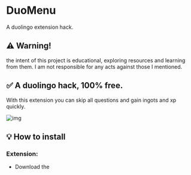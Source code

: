 # DuoMenu
A duolingo extension hack.

## ⚠ Warning!
the intent of this project is educational, exploring resources and learning from them. I am not responsible for any acts against those I mentioned.

## ✅ A duolingo hack, 100% free.
With this extension you can skip all questions and gain ingots and xp quickly.

![img](https://i.imgur.com/vZGfniU.jpg)


## 💡 How to install

### Extension:
- Download the 
